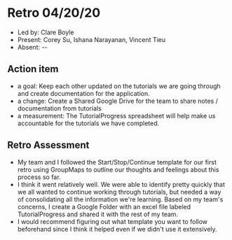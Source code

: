 # Retro 04/20/20

* Led by: Clare Boyle
* Present: Corey Su, Ishana Narayanan, Vincent Tieu
* Absent: --

## Action item

* a goal: Keep each other updated on the tutorials we are going through and create documentation for the application.
* a change: Create a Shared Google Drive for the team to share notes / documentation from tutorials
* a measurement: The TutorialProgress spreadsheet will help make us accountable for the tutorials we have completed.

## Retro Assessment

* My team and I followed the Start/Stop/Continue template for our first retro using GroupMaps to outline our thoughts and feelings about this process so far.
* I think it went relatively well. We were able to identify pretty quickly that we all wanted to continue working through tutorials, but needed a way of consolidating all the information we're learning. Based on my team's concerns, I create a Google Folder with an excel file labeled TutorialProgress and shared it with the rest of my team.
* I would recommend figuring out what template you want to follow beforehand since I think it helped even if we didn't use it extensively.
